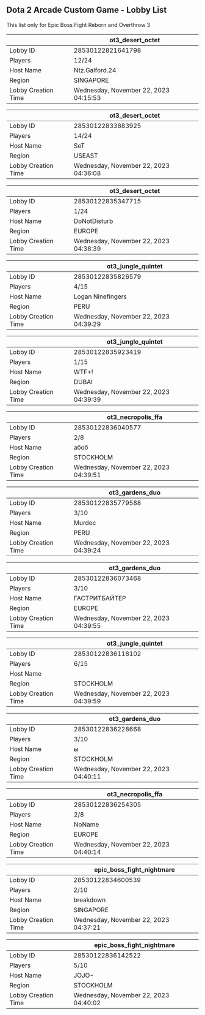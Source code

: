 ## Dota 2 Arcade Custom Game - Lobby List

This list only for Epic Boss Fight Reborn and Overthrow 3

|  | ot3_desert_octet |
| ------ | ------ |
| Lobby ID | 28530122821641798 |
| Players | 12/24 |
| Host Name | Ntz.Galford.24 |
| Region | SINGAPORE |
| Lobby Creation Time | Wednesday, November 22, 2023 04:15:53 |


|  | ot3_desert_octet |
| ------ | ------ |
| Lobby ID | 28530122833883925 |
| Players | 14/24 |
| Host Name | SeT |
| Region | USEAST |
| Lobby Creation Time | Wednesday, November 22, 2023 04:36:08 |


|  | ot3_desert_octet |
| ------ | ------ |
| Lobby ID | 28530122835347715 |
| Players | 1/24 |
| Host Name | DoNotDisturb |
| Region | EUROPE |
| Lobby Creation Time | Wednesday, November 22, 2023 04:38:39 |


|  | ot3_jungle_quintet |
| ------ | ------ |
| Lobby ID | 28530122835826579 |
| Players | 4/15 |
| Host Name | Logan Ninefingers |
| Region | PERU |
| Lobby Creation Time | Wednesday, November 22, 2023 04:39:29 |


|  | ot3_jungle_quintet |
| ------ | ------ |
| Lobby ID | 28530122835923419 |
| Players | 1/15 |
| Host Name | WTF+! |
| Region | DUBAI |
| Lobby Creation Time | Wednesday, November 22, 2023 04:39:39 |


|  | ot3_necropolis_ffa |
| ------ | ------ |
| Lobby ID | 28530122836040577 |
| Players | 2/8 |
| Host Name | абоб |
| Region | STOCKHOLM |
| Lobby Creation Time | Wednesday, November 22, 2023 04:39:51 |


|  | ot3_gardens_duo |
| ------ | ------ |
| Lobby ID | 28530122835779588 |
| Players | 3/10 |
| Host Name | Murdoc |
| Region | PERU |
| Lobby Creation Time | Wednesday, November 22, 2023 04:39:24 |


|  | ot3_gardens_duo |
| ------ | ------ |
| Lobby ID | 28530122836073468 |
| Players | 3/10 |
| Host Name | ГАСТРИТБАЙТЕР |
| Region | EUROPE |
| Lobby Creation Time | Wednesday, November 22, 2023 04:39:55 |


|  | ot3_jungle_quintet |
| ------ | ------ |
| Lobby ID | 28530122836118102 |
| Players | 6/15 |
| Host Name | |/| J| b |/| 4 |
| Region | STOCKHOLM |
| Lobby Creation Time | Wednesday, November 22, 2023 04:39:59 |


|  | ot3_gardens_duo |
| ------ | ------ |
| Lobby ID | 28530122836228668 |
| Players | 3/10 |
| Host Name | ы |
| Region | STOCKHOLM |
| Lobby Creation Time | Wednesday, November 22, 2023 04:40:11 |


|  | ot3_necropolis_ffa |
| ------ | ------ |
| Lobby ID | 28530122836254305 |
| Players | 2/8 |
| Host Name | NoName |
| Region | EUROPE |
| Lobby Creation Time | Wednesday, November 22, 2023 04:40:14 |


|  | epic_boss_fight_nightmare |
| ------ | ------ |
| Lobby ID | 28530122834600539 |
| Players | 2/10 |
| Host Name | breakdown |
| Region | SINGAPORE |
| Lobby Creation Time | Wednesday, November 22, 2023 04:37:21 |


|  | epic_boss_fight_nightmare |
| ------ | ------ |
| Lobby ID | 28530122836142522 |
| Players | 5/10 |
| Host Name | JOJO- |
| Region | STOCKHOLM |
| Lobby Creation Time | Wednesday, November 22, 2023 04:40:02 |


